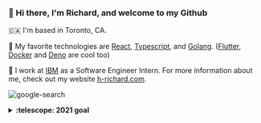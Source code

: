 ### 👋 Hi there, I'm Richard, and welcome to my Github

🇨🇦 I'm based in Toronto, CA.

🥰 My favorite technologies are [React](https://reactjs.org/), [Typescript](https://www.typescriptlang.org/), and [Golang](https://golang.org/). ([Flutter](https://flutter.dev/), [Docker](https://www.docker.com/) and [Deno](https://deno.land/) are cool too)

👔 I work at [IBM](https://www.ibm.com/ca-en) as a Software Engineer Intern. For more information about me, check out my website [h-richard.com](https://h-richard.com/).

![google-search](https://user-images.githubusercontent.com/44233784/86960308-514e5a80-c12d-11ea-9de3-0db333efdea5.gif)

<details>
  <summary><b>:telescope: 2021 goal</b></summary>
  I want to revisit Asia sometime and experience the technology scene there, I heard the developers there love to use <a href="https://vuejs.org/">Vue</a> 🤭. Also might take a crack at some AR/VR projects.
</details>

<!--
**H-Richard/H-Richard** is a ✨ _special_ ✨ repository because its `README.md` (this file) appears on your GitHub profile.

Here are some ideas to get you started:

- 🔭 I’m currently working on ...
- 🌱 I’m currently learning ...
- 👯 I’m looking to collaborate on ...
- 🤔 I’m looking for help with ...
- 💬 Ask me about ...
- 📫 How to reach me: ...
- 😄 Pronouns: ...
- ⚡ Fun fact: ...
-->
